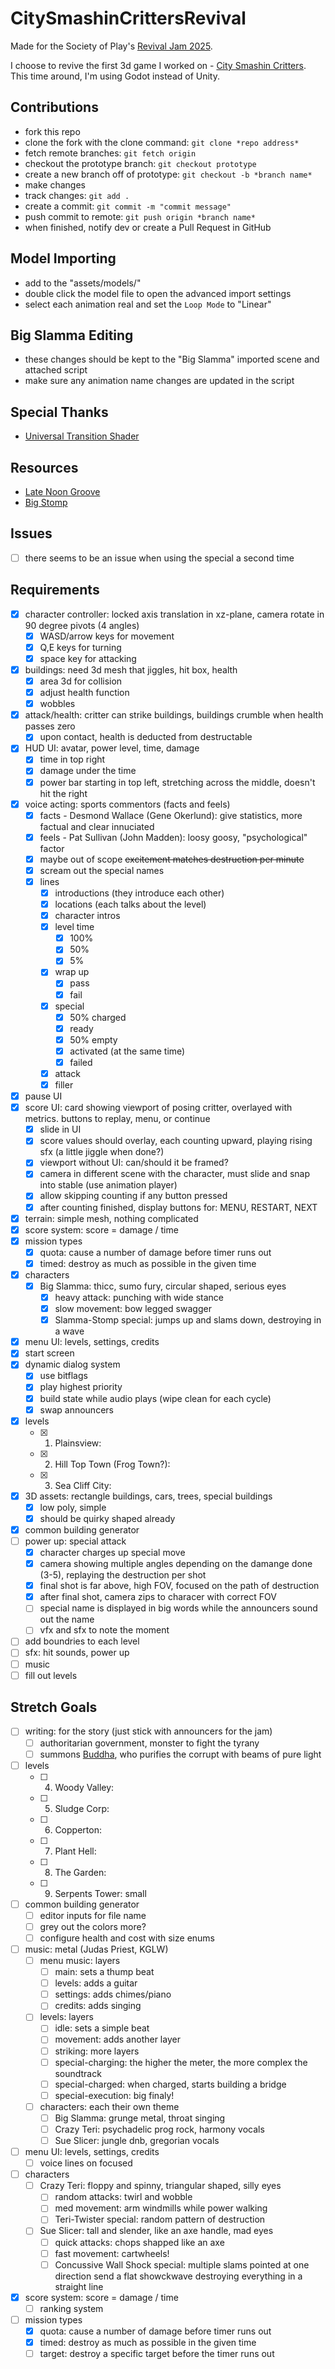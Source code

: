 # CitySmashinCrittersRevival

Made for the Society of Play's [Revival Jam 2025](https://itch.io/jam/revival-jam-2025).

I choose to revive the first 3d game I worked on - [City Smashin Critters](https://github.com/Wake1st/CitySmashinCritters). This time around, I'm using Godot instead of Unity.

## Contributions

- fork this repo
- clone the fork with the clone command: `git clone *repo address*`
- fetch remote branches: `git fetch origin`
- checkout the prototype branch: `git checkout prototype`
- create a new branch off of prototype: `git checkout -b *branch name*`
- make changes
- track changes: `git add .`
- create a commit: `git commit -m "commit message"`
- push commit to remote: `git push origin *branch name*`
- when finished, notify dev or create a Pull Request in GitHub

## Model Importing

- add to the "assets/models/"
- double click the model file to open the advanced import settings
- select each animation real and set the `Loop Mode` to "Linear"

## Big Slamma Editing

- these changes should be kept to the "Big Slamma" imported scene and attached script
- make sure any animation name changes are updated in the script

## Special Thanks

- [Universal Transition Shader](https://github.com/cashew-olddew/Universal-Transition-Shader)

## Resources

- [Late Noon Groove](https://tinyurl.com/295qfg5b)
- [Big Stomp](https://tinyurl.com/28sqywyn)

## Issues

- [ ] there seems to be an issue when using the special a second time

## Requirements

- [x] character controller: locked axis translation in xz-plane, camera rotate in 90 degree pivots (4 angles)
	- [x] WASD/arrow keys for movement
	- [x] Q,E keys for turning
	- [x] space key for attacking
- [x] buildings: need 3d mesh that jiggles, hit box, health
	- [x] area 3d for collision
	- [x] adjust health function
	- [x] wobbles
- [x] attack/health: critter can strike buildings, buildings crumble when health passes zero
	- [x] upon contact, health is deducted from destructable
- [x] HUD UI: avatar, power level, time, damage
	- [x] time in top right
	- [x] damage under the time
	- [x] power bar starting in top left, stretching across the middle, doesn't hit the right
- [x] voice acting: sports commentors (facts and feels)
	- [x] facts - Desmond Wallace (Gene Okerlund): give statistics, more factual and clear innuciated
	- [x] feels - Pat Sullivan (John Madden): loosy goosy, "psychological" factor
	- [x] maybe out of scope ~~excitement matches destruction per minute~~
	- [x] scream out the special names
	- [x] lines
		- [x] introductions (they introduce each other)
		- [x] locations (each talks about the level)
		- [x] character intros
		- [x] level time
			- [x] 100%
			- [x] 50%
			- [x] 5%
		- [x] wrap up
			- [x] pass
			- [x] fail
		- [x] special
			- [x] 50% charged
			- [x] ready
			- [x] 50% empty
			- [x] activated (at the same time)
			- [x] failed
		- [x] attack
		- [x] filler
- [x] pause UI
- [x] score UI: card showing viewport of posing critter, overlayed with metrics. buttons to replay, menu, or continue
	- [x] slide in UI
	- [x] score values should overlay, each counting upward, playing rising sfx (a little jiggle when done?)
	- [x] viewport without UI: can/should it be framed?
	- [x] camera in different scene with the character, must slide and snap into stable (use animation player)
	- [x] allow skipping counting if any button pressed
	- [x] after counting finished, display buttons for: MENU, RESTART, NEXT
- [x] terrain: simple mesh, nothing complicated
- [x] score system: score = damage / time
- [x] mission types
	- [x] quota: cause a number of damage before timer runs out
	- [x] timed: destroy as much as possible in the given time
- [x] characters
	- [x] Big Slamma: thicc, sumo fury, circular shaped, serious eyes
		- [x] heavy attack: punching with wide stance
		- [x] slow movement: bow legged swagger
		- [x] Slamma-Stomp special: jumps up and slams down, destroying in a wave
- [x] menu UI: levels, settings, credits
- [x] start screen
- [x] dynamic dialog system
	- [x] use bitflags
	- [x] play highest priority
	- [x] build state while audio plays (wipe clean for each cycle)
	- [x] swap announcers
- [x] levels
	- [x] 1) Plainsview:
	- [x] 2) Hill Top Town (Frog Town?):
	- [x] 3) Sea Cliff City:
- [x] 3D assets: rectangle buildings, cars, trees, special buildings
	- [x] low poly, simple
	- [x] should be quirky shaped already
- [x] common building generator 
- [ ] power up: special attack
	- [x] character charges up special move
	- [x] camera showing multiple angles depending on the damange done (3-5), replaying the destruction per shot
	- [x] final shot is far above, high FOV, focused on the path of destruction
	- [x] after final shot, camera zips to characer with correct FOV
	- [ ] special name is displayed in big words while the announcers sound out the name
	- [ ] vfx and sfx to note the moment
- [ ] add boundries to each level
- [ ] sfx: hit sounds, power up
- [ ] music
- [ ] fill out levels

## Stretch Goals
- [ ] writing: for the story (just stick with announcers for the jam)
	- [ ] authoritarian government, monster to fight the tyrany
	- [ ] summons [Buddha](https://www.youtube.com/watch?v=FmEntfLk8Qk&list=PLIdROkqAzq9C8_iwRdPp7JhPAnbzah2uk), who purifies the corrupt with beams of pure light
- [ ] levels
	- [ ] 4) Woody Valley:
	- [ ] 5) Sludge Corp:
	- [ ] 6) Copperton:
	- [ ] 7) Plant Hell:
	- [ ] 8) The Garden:
	- [ ] 9) Serpents Tower: small
- [ ] common building generator 
	- [ ] editor inputs for file name
	- [ ] grey out the colors more?
	- [ ] configure health and cost with size enums
- [ ] music: metal (Judas Priest, KGLW)
	- [ ] menu music: layers
		- [ ] main: sets a thump beat
		- [ ] levels: adds a guitar
		- [ ] settings: adds chimes/piano
		- [ ] credits: adds singing
	- [ ] levels: layers
		- [ ] idle: sets a simple beat
		- [ ] movement: adds another layer
		- [ ] striking: more layers
		- [ ] special-charging: the higher the meter, the more complex the soundtrack
		- [ ] special-charged: when charged, starts building a bridge
		- [ ] special-execution: big finaly!
	- [ ] characters: each their own theme
		- [ ] Big Slamma: grunge metal, throat singing
		- [ ] Crazy Teri: psychadelic prog rock, harmony vocals
		- [ ] Sue Slicer: jungle dnb, gregorian vocals
- [ ] menu UI: levels, settings, credits
	- [ ] voice lines on focused
- [ ] characters
	- [ ] Crazy Teri: floppy and spinny, triangular shaped, silly eyes
		- [ ] random attacks: twirl and wobble
		- [ ] med movement: arm windmills while power walking
		- [ ] Teri-Twister special:  random pattern of destruction
	- [ ] Sue Slicer: tall and slender, like an axe handle, mad eyes
		- [ ] quick attacks: chops shapped like an axe
		- [ ] fast movement: cartwheels!
		- [ ] Concussive Wall Shock special: multiple slams pointed at one direction send a flat showckwave destroying everything in a straight line
- [x] score system: score = damage / time
	- [ ] ranking system
- [ ] mission types
	- [x] quota: cause a number of damage before timer runs out
	- [x] timed: destroy as much as possible in the given time
	- [ ] target: destroy a specific target before the timer runs out

